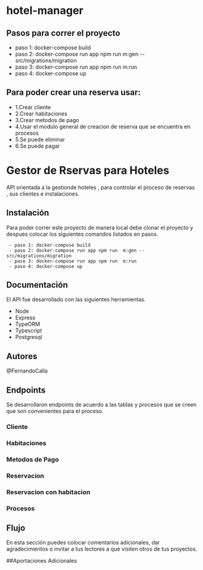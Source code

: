 ﻿# hotel-manager
 ## Pasos para correr el proyecto
 - paso 1: docker-compose build
 - paso 2: docker-compose run app npm run  m:gen -- src/migrations/migration
 - paso 3: docker-compose run app npm run  m:run
 - paso 4: docker-compose up
 
 
 ## Para poder crear una reserva usar: 
 - 1.Crear cliente
 - 2.Crear habitaciones
 - 3.Crear metodos de pago
 - 4.Usar el modulo general de creacion de reserva que se encuentra en procesos
 - 5.Se puede eliminar
 - 6.Se puede pagar
 
 # Gestor de Rservas para Hoteles 
 
API orientada a la gestionde hoteles , para controlar el proceso de reservas , sus clientes e instalaciones.


## Instalación 

Para poder correr este proyecto de manera local debe clonar el proyecto y despues colocar los siguientes comandos listados en pasos.


```
 - paso 1: docker-compose build
 - paso 2: docker-compose run app npm run  m:gen -- src/migrations/migration
 - paso 3: docker-compose run app npm run  m:run
 - paso 4: docker-compose up
```  

## Documentación

El API fue desarrollado con las siguientes herramientas.
* Node
* Express
* TypeORM
* Typescript
* Postgresql

## Autores

@FernandoCalla

## Endpoints

Se desarrollaron endpoints de acuerdo a las tablas y procesos que se creen que son convenientes para el proceso.
### Cliente
### Habitaciones
### Metodos de Pago
### Reservacion
### Reservacion con habitacion
### Procesos

## Flujo

En esta sección puedes colocar comentarios adicionales, dar agradecimientos o invitar a tus lectores a que visiten otros de tus proyectos.

##Aportaciones Adicionales

